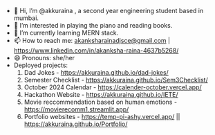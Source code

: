 - 👋 Hi, I’m @akkuraina , a second year engineering student based in mumbai.
- 👀 I’m interested in playing the piano and reading books.
- 🌱 I’m currently learning MERN stack.
- 📫 How to reach me: akanksharainadjsce@gmail.com | https://www.linkedin.com/in/akanksha-raina-4637b5268/
- 😄 Pronouns: she/her
- Deployed projects:
  1. Dad Jokes - https://akkuraina.github.io/dad-jokes/
  2. Semester Checklist - https://akkuraina.github.io/Sem3Checklist/
  3. October 2024 Calendar - https://calender-october.vercel.app/
  4. Hackathon Website - https://akkuraina.github.io/IETE/
  5. Movie reccommendation based on human emotions - https://movierecomm1.streamlit.app/
  6. Portfolio websites - https://temp-pi-ashy.vercel.app/ || https://akkuraina.github.io/Portfolio/

<!---
akkuraina/akkuraina is a ✨ special ✨ repository because its `README.md` (this file) appears on your GitHub profile.
You can click the Preview link to take a look at your changes.
--->
